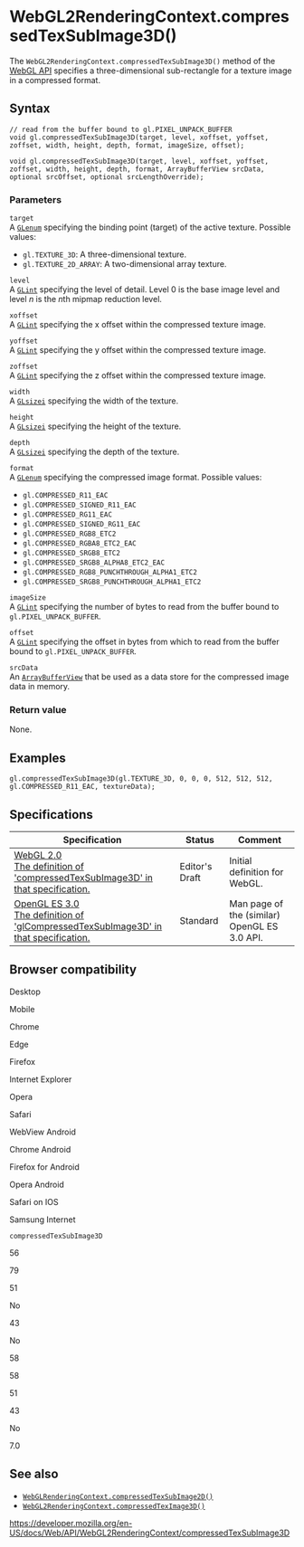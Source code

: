 WebGL2RenderingContext.compressedTexSubImage3D()
================================================

The `WebGL2RenderingContext.compressedTexSubImage3D()` method of the [WebGL API](../webgl_api) specifies a three-dimensional sub-rectangle for a texture image in a compressed format.

Syntax
------

    // read from the buffer bound to gl.PIXEL_UNPACK_BUFFER
    void gl.compressedTexSubImage3D(target, level, xoffset, yoffset, zoffset, width, height, depth, format, imageSize, offset);

    void gl.compressedTexSubImage3D(target, level, xoffset, yoffset, zoffset, width, height, depth, format, ArrayBufferView srcData, optional srcOffset, optional srcLengthOverride);

### Parameters

`target`  
A [`GLenum`](../webgl_api/types) specifying the binding point (target) of the active texture. Possible values:

-   `gl.TEXTURE_3D`: A three-dimensional texture.
-   `gl.TEXTURE_2D_ARRAY`: A two-dimensional array texture.

`level`  
A [`GLint`](../webgl_api/types) specifying the level of detail. Level 0 is the base image level and level *n* is the *n*th mipmap reduction level.

`xoffset`  
A [`GLint`](../webgl_api/types) specifying the x offset within the compressed texture image.

`yoffset`  
A [`GLint`](../webgl_api/types) specifying the y offset within the compressed texture image.

`zoffset`  
A [`GLint`](../webgl_api/types) specifying the z offset within the compressed texture image.

`width`  
A [`GLsizei`](../webgl_api/types) specifying the width of the texture.

`height`  
A [`GLsizei`](../webgl_api/types) specifying the height of the texture.

`depth`  
A [`GLsizei`](../webgl_api/types) specifying the depth of the texture.

`format`  
A [`GLenum`](../webgl_api/types) specifying the compressed image format. Possible values:

-   `gl.COMPRESSED_R11_EAC`
-   `gl.COMPRESSED_SIGNED_R11_EAC`
-   `gl.COMPRESSED_RG11_EAC`
-   `gl.COMPRESSED_SIGNED_RG11_EAC`
-   `gl.COMPRESSED_RGB8_ETC2`
-   `gl.COMPRESSED_RGBA8_ETC2_EAC`
-   `gl.COMPRESSED_SRGB8_ETC2`
-   `gl.COMPRESSED_SRGB8_ALPHA8_ETC2_EAC`
-   `gl.COMPRESSED_RGB8_PUNCHTHROUGH_ALPHA1_ETC2`
-   `gl.COMPRESSED_SRGB8_PUNCHTHROUGH_ALPHA1_ETC2`

`imageSize`  
A [`GLint`](../webgl_api/types) specifying the number of bytes to read from the buffer bound to `gl.PIXEL_UNPACK_BUFFER`.

`offset`  
A [`GLint`](../webgl_api/types) specifying the offset in bytes from which to read from the buffer bound to `gl.PIXEL_UNPACK_BUFFER`.

`srcData`  
An [`ArrayBufferView`](../arraybufferview) that be used as a data store for the compressed image data in memory.

### Return value

None.

Examples
--------

    gl.compressedTexSubImage3D(gl.TEXTURE_3D, 0, 0, 0, 512, 512, 512, gl.COMPRESSED_R11_EAC, textureData);

Specifications
--------------

<table><thead><tr class="header"><th>Specification</th><th>Status</th><th>Comment</th></tr></thead><tbody><tr class="odd"><td><a href="https://www.khronos.org/registry/webgl/specs/latest/2.0/#3.7.6">WebGL 2.0<br />
<span class="small">The definition of 'compressedTexSubImage3D' in that specification.</span></a></td><td><span class="spec-ed">Editor's Draft</span></td><td>Initial definition for WebGL.</td></tr><tr class="even"><td><a href="https://www.khronos.org/opengles/sdk/docs/man3/html/glCompressedTexSubImage3D.xhtml">OpenGL ES 3.0<br />
<span class="small">The definition of 'glCompressedTexSubImage3D' in that specification.</span></a></td><td><span class="spec-standard">Standard</span></td><td>Man page of the (similar) OpenGL ES 3.0 API.</td></tr></tbody></table>

Browser compatibility
---------------------

Desktop

Mobile

Chrome

Edge

Firefox

Internet Explorer

Opera

Safari

WebView Android

Chrome Android

Firefox for Android

Opera Android

Safari on IOS

Samsung Internet

`compressedTexSubImage3D`

56

79

51

No

43

No

58

58

51

43

No

7.0

See also
--------

-   [`WebGLRenderingContext.compressedTexSubImage2D()`](../webglrenderingcontext/compressedtexsubimage2d)
-   [`WebGL2RenderingContext.compressedTexImage3D()`](../webglrenderingcontext/compressedteximage2d)

<a href="https://developer.mozilla.org/en-US/docs/Web/API/WebGL2RenderingContext/compressedTexSubImage3D" class="_attribution-link">https://developer.mozilla.org/en-US/docs/Web/API/WebGL2RenderingContext/compressedTexSubImage3D</a>
